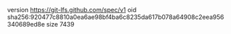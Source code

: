 version https://git-lfs.github.com/spec/v1
oid sha256:920477c8810a0ea6ae98bf4ba6c8235da617b078a64908c2eea956340689ed8e
size 7439
